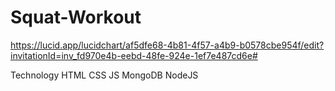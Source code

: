 # Squat-Workout

https://lucid.app/lucidchart/af5dfe68-4b81-4f57-a4b9-b0578cbe954f/edit?invitationId=inv_fd970e4b-eebd-48fe-924e-1ef7e487cd6e#


Technology
HTML
CSS
JS
MongoDB
NodeJS

